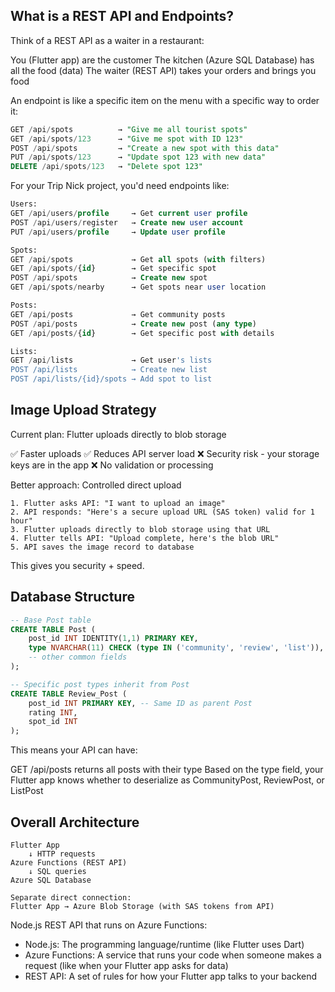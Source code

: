 ## What is a REST API and Endpoints?
Think of a REST API as a waiter in a restaurant:

You (Flutter app) are the customer
The kitchen (Azure SQL Database) has all the food (data)
The waiter (REST API) takes your orders and brings you food

An endpoint is like a specific item on the menu with a specific way to order it:
```sql
GET /api/spots          → "Give me all tourist spots"
GET /api/spots/123      → "Give me spot with ID 123"
POST /api/spots         → "Create a new spot with this data"
PUT /api/spots/123      → "Update spot 123 with new data"
DELETE /api/spots/123   → "Delete spot 123"
```


For your Trip Nick project, you'd need endpoints like:
```sql
Users:
GET /api/users/profile     → Get current user profile
POST /api/users/register   → Create new user account
PUT /api/users/profile     → Update user profile

Spots:
GET /api/spots             → Get all spots (with filters)
GET /api/spots/{id}        → Get specific spot
POST /api/spots            → Create new spot
GET /api/spots/nearby      → Get spots near user location

Posts:
GET /api/posts             → Get community posts
POST /api/posts            → Create new post (any type)
GET /api/posts/{id}        → Get specific post with details

Lists:
GET /api/lists             → Get user's lists
POST /api/lists            → Create new list
POST /api/lists/{id}/spots → Add spot to list
```

## Image Upload Strategy

Current plan: Flutter uploads directly to blob storage

✅ Faster uploads
✅ Reduces API server load
❌ Security risk - your storage keys are in the app
❌ No validation or processing

Better approach: Controlled direct upload

```
1. Flutter asks API: "I want to upload an image"
2. API responds: "Here's a secure upload URL (SAS token) valid for 1 hour"
3. Flutter uploads directly to blob storage using that URL
4. Flutter tells API: "Upload complete, here's the blob URL"
5. API saves the image record to database
```

This gives you security + speed.

## Database Structure
```sql
-- Base Post table
CREATE TABLE Post (
    post_id INT IDENTITY(1,1) PRIMARY KEY,
    type NVARCHAR(11) CHECK (type IN ('community', 'review', 'list')),
    -- other common fields
);

-- Specific post types inherit from Post
CREATE TABLE Review_Post (
    post_id INT PRIMARY KEY, -- Same ID as parent Post
    rating INT,
    spot_id INT
);
```
This means your API can have:

GET /api/posts returns all posts with their type
Based on the type field, your Flutter app knows whether to deserialize as CommunityPost, ReviewPost, or ListPost

## Overall Architecture
```
Flutter App
    ↓ HTTP requests
Azure Functions (REST API)
    ↓ SQL queries
Azure SQL Database

Separate direct connection:
Flutter App → Azure Blob Storage (with SAS tokens from API)
```

Node.js REST API that runs on Azure Functions:

- Node.js: The programming language/runtime (like Flutter uses Dart)
- Azure Functions: A service that runs your code when someone makes a request (like when your Flutter app asks for data)
- REST API: A set of rules for how your Flutter app talks to your backend